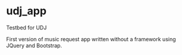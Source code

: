 udj_app
=======

Testbed for UDJ

First version of music request app written without a framework using JQuery and Bootstrap.
